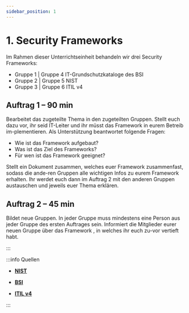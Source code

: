 ```yaml
---
sidebar_position: 1
---
```


# 1. Security Frameworks

Im Rahmen dieser Unterrichtseinheit behandeln wir drei Security Frameworks:

- Gruppe 1 | Gruppe 4		IT-Grundschutzkataloge des BSI
- Gruppe 2 | Gruppe 5		NIST
- Gruppe 3 | Gruppe 6		ITIL v4	

## Auftrag 1 – 90 min
Bearbeitet das zugeteilte Thema in den zugeteilten Gruppen. 
Stellt euch dazu vor, ihr seid IT-Leiter und ihr müsst das Framework in eurem Betreib im-plementieren. Als Unterstützung beantwortet folgende Fragen:

-	Wie ist das Framework aufgebaut? 
-	Was ist das Ziel des Frameworks?
-	Für wen ist das Framework geeignet?


Stellt ein Dokument zusammen, welches euer Framework zusammenfast, sodass die ande-ren Gruppen alle wichtigen Infos zu eurem Framework erhalten.
Ihr werdet euch dann im Auftrag 2 mit den anderen Gruppen austauschen und jeweils euer Thema erklären.

## Auftrag 2 – 45 min

Bildet neue Gruppen. In jeder Gruppe muss mindestens eine Person aus jeder Gruppe des ersten Auftrages sein. 
Informiert die Mitglieder eurer neuen Gruppe über das Framework , in welches ihr euch zu-vor vertieft habt.

:::

:::info Quellen

- [**NIST** ](https://www.nist.gov/cyberframework)

- [**BSI**](https://www.bsi.bund.de/DE/Themen/Unternehmen-und-Organisationen/Standards-und-Zertifizierung/IT-Grundschutz/it-grundschutz_node.html)

- [**ITIL v4**](https://www.youtube.com/watch?v=oMneceb71N0&ab_channel=Dr.MichaelGorski%E2%80%93IT-Security)

:::